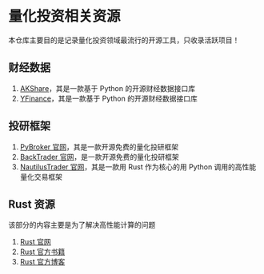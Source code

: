 # 量化投资相关资源

本仓库主要目的是记录量化投资领域最流行的开源工具，只收录活跃项目！

## 财经数据

1. [AKShare](https://akshare.akfamily.xyz/)，其是一款基于 Python 的开源财经数据接口库
2. [YFinance](https://github.com/ranaroussi/yfinance)，其是一款基于 Python 的开源财经数据接口库

## 投研框架

1. [PyBroker 官网](https://www.pybroker.com/)，其是一款开源免费的量化投研框架
2. [BackTrader 官网](https://www.backtrader.com/)，是一款开源免费的量化投研框架
3. [NautilusTrader 官网](https://nautilustrader.io/)，其是一款用 Rust 作为核心的用 Python 调用的高性能量化交易框架

## Rust 资源

该部分的内容主要是为了解决高性能计算的问题

1. [Rust 官网](https://www.rust-lang.org/) 
2. [Rust 官方书籍](https://doc.rust-lang.org/book/)
3. [Rust 官方博客](https://blog.rust-lang.org/)
